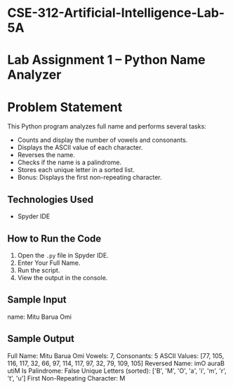 # CSE-312-Artificial-Intelligence-Lab-5A
# Lab Assignment 1 – Python Name Analyzer

# Problem Statement
This Python program analyzes full name and performs several tasks:
- Counts and display the number of vowels and consonants.
- Displays the ASCII value of each character.
- Reverses the name.
- Checks if the name is a palindrome.
- Stores each unique letter in a sorted list.
- Bonus: Displays the first non-repeating character.

## Technologies Used
- Spyder IDE

## How to Run the Code
1. Open the `.py` file in Spyder IDE.
2. Enter Your Full Name.
3. Run the script.
4. View the output in the console.

## Sample Input
name: Mitu Barua Omi

## Sample Output
Full Name: Mitu Barua Omi
Vowels: 7, Consonants: 5
ASCII Values: [77, 105, 116, 117, 32, 66, 97, 114, 117, 97, 32, 79, 109, 105]
Reversed Name: imO auraB utiM
Is Palindrome: False
Unique Letters (sorted): ['B', 'M', 'O', 'a', 'i', 'm', 'r', 't', 'u']
First Non-Repeating Character: M
